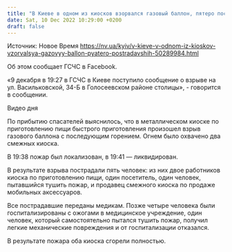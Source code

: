 ```yaml
---
title: "В Киеве в одном из киосков взорвался газовый баллон, пятеро пострадавших — фото"
date: Sat, 10 Dec 2022 10:29:00 +0200
draft: false
---
```

Источник: Новое Время https://nv.ua/kyiv/v-kieve-v-odnom-iz-kioskov-vzorvalsya-gazovyy-ballon-pyatero-postradavshih-50289984.html


Об этом сообщает ГСЧС в Facebook.

«9 декабря в 19:27 в ГСЧС в Киеве поступило сообщение о взрыве на ул. Васильковской, 34-Б в Голосеевском районе столицы», - говорится в сообщении.

 Видео дня   

 По прибытию спасателей выяснилось, что в металлическом киоске по приготовлению пищи быстрого приготовления произошел взрыв газового баллона с последующим горением. Огнем было охвачено два смежных киоска.

В 19:38 пожар был локализован, в 19:41 — ликвидирован.

 В результате взрыва пострадали пять человек: из них двое работников киоска по приготовлению пищи, один посетитель, один человек, пытавшийся тушить пожар, и продавец смежного киоска по продаже мобильных аксессуаров.

Все пострадавшие переданы медикам. Позже четыре человека были госпитализированы с ожогами в медицинское учреждение, один человек, который самостоятельно пытался тушить пожар, получил легкие механические повреждения и от госпитализации отказался.

В результате пожара оба киоска сгорели полностью.
